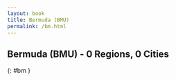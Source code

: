 ```yaml
---
layout: book
title: Bermuda (BMU)
permalink: /bm.html
---
```


## Bermuda (BMU) - 0 Regions, 0 Cities
{: #bm }






 
